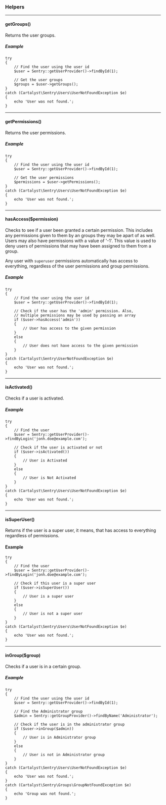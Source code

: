### Helpers

----------

#### getGroups()

Returns the user groups.

##### Example

	try
	{
		// Find the user using the user id
		$user = Sentry::getUserProvider()->findById(1);

		// Get the user groups
		$groups = $user->getGroups();
	}
	catch (Cartalyst\Sentry\Users\UserNotFoundException $e)
	{
		echo 'User was not found.';
	}

----------

#### getPermissions()

Returns the user permissions.

##### Example

	try
	{
		// Find the user using the user id
		$user = Sentry::getUserProvider()->findById(1);

		// Get the user permissions
		$permissions = $user->getPermissions();
	}
	catch (Cartalyst\Sentry\Users\UserNotFoundException $e)
	{
		echo 'User was not found.';
	}

----------

#### hasAccess($permission)

Checks to see if a user been granted a certain permission.  This includes any
permissions given to them by an groups they may be apart of as well. Users may
also have permissions with a value of '-1'. This value is used to deny users of
permissions that may have been assigned to them from a group.

Any user with `superuser` permissions automatically has access to everything,
regardless of the user permissions and group permissions.

##### Example

	try
	{
		// Find the user using the user id
		$user = Sentry::getUserProvider()->findById(1);

		// Check if the user has the 'admin' permission. Also,
		// multiple permissions may be used by passing an array
		if ($user->hasAccess('admin'))
		{
			// User has access to the given permission
		}
		else
		{
			// User does not have access to the given permission
		}
	}
	catch (Cartalyst\Sentry\UserNotFoundException $e)
	{
		echo 'User was not found.';
	}

----------

#### isActivated()

Checks if a user is activated.

##### Example

	try
	{
		// Find the user
		$user = Sentry::getUserProvider()->findByLogin('jonh.doe@example.com');

		// Check if the user is activated or not
		if ($user->isActivated())
		{
			// User is Activated
		}
		else
		{
			// User is Not Activated
		}
	}
	catch (Cartalyst\Sentry\Users\UserNotFoundException $e)
	{
		echo 'User was not found.';
	}

----------

#### isSuperUser()

Returns if the user is a super user, it means, that has access to everything regardless of permissions.

#### Example

	try
	{
		// Find the user
		$user = Sentry::getUserProvider()->findByLogin('jonh.doe@example.com');

		// Check if this user is a super user
		if ($user->isSuperUser())
		{
			// User is a super user
		}
		else
		{
			// User is not a super user
		}
	}
	catch (Cartalyst\Sentry\Users\UserNotFoundException $e)
	{
		echo 'User was not found.';
	}

----------

#### inGroup($group)

Checks if a user is in a certain group.

##### Example

	try
	{
		// Find the user using the user id
		$user = Sentry::getUserProvider()->findById(1);

		// Find the Administrator group
		$admin = Sentry::getGroupProvider()->findByName('Administrator');

		// Check if the user is in the administrator group
		if ($user->inGroup($admin))
		{
			// User is in Administrator group
		}
		else
		{
			// User is not in Administrator group
		}
	}
	catch (Cartalyst\Sentry\Users\UserNotFoundException $e)
	{
		echo 'User was not found.';
	}
	catch (Cartalyst\Sentry\Groups\GroupNotFoundException $e)
	{
		echo 'Group was not found.';
	}
